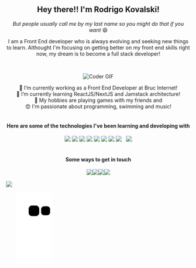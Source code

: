   <h2 align="center">Hey there!! I'm Rodrigo Kovalski!</h2>
  <p align="center"><i>But people usually call me by my last name so you might do that if you want</i> 😄</p>
  
  <p align="center">I am a Front End developer who is always evolving and seeking new things to learn. Althought I'm focusing on getting better on my front end skills right now, my dream is to become a full stack developer!</p> <br>

 <p align="center"><img alt="Coder GIF" height="250" width="350" src="https://camo.githubusercontent.com/c1dcb74cc1c1835b1d716f5051499a2814c683c806b15f04b0eba492863703e9/68747470733a2f2f63646e2e6472696262626c652e636f6d2f75736572732f3733303730332f73637265656e73686f74732f363538313234332f6176656e746f2e676966" data-canonical-src="https://cdn.dribbble.com/users/730703/screenshots/6581243/avento.gif" style="max-width: 100%;"></p>
 <p align="center">
  🔭 I’m currently working as a Front End Developer at Bruc Internet! <br>
  🌱 I’m currently learning ReactJS/NextJS and  Jamstack architecture! <br>
  👾 My hobbies are playing games with my friends and <br>
  😍 I'm passionate about programming, swimming and music! <br> <br>
 </p>

<h4 align="center">Here are some of the technologies I've been learning and developing with</h4>

<p align="center"><img src="https://img.icons8.com/color/48/000000/html-5--v1.svg"/> <img src="https://img.icons8.com/color/48/000000/css3.svg"/> <img src="https://img.icons8.com/external-tal-revivo-color-tal-revivo/48/000000/external-jquery-is-a-javascript-library-designed-to-simplify-html-logo-color-tal-revivo.png"/> <img src="https://img.icons8.com/color/48/000000/javascript--v1.svg"/>  <img src="https://img.icons8.com/color/48/000000/typescript.png"/> <img src="https://img.icons8.com/color/48/000000/react-native.svg"/> <img src="https://img.icons8.com/color/48/000000/bootstrap.svg"/> <img src="https://img.icons8.com/color/48/000000/sass.png"/> &nbsp; <img src="https://img.icons8.com/external-tal-revivo-shadow-tal-revivo/48/000000/external-mysql-an-open-source-relational-database-management-system-logo-shadow-tal-revivo.png"/> <br><br></p>

<h4 align="center">Some ways to get in touch</h4>

<p align="center"><a href="https://www.instagram.com/__rodrigkvii/" target="_blank"><img src="https://img.icons8.com/fluency/48/000000/instagram-new.svg"/></a><a href="https://www.linkedin.com/in/rodrigokvk/" target="_blank"><img src="https://img.icons8.com/color/48/000000/linkedin.png"/></a><a href="mailto:rodrigokvk@gmail.com"><img src="https://img.icons8.com/color/48/000000/gmail-new.png"/></a><img src="https://img.icons8.com/color/48/000000/discord-logo.png"/></p>


<img src=" https://upload.wikimedia.org/wikipedia/commons/9/99/Unofficial_JavaScript_logo_2.svg" width="50px">
      

&nbsp;&nbsp;&nbsp;&nbsp;&nbsp;&nbsp; ![Snake animation](https://github.com/rodrigokovalski/rodrigokovalski/blob/output/github-contribution-grid-snake.svg)
